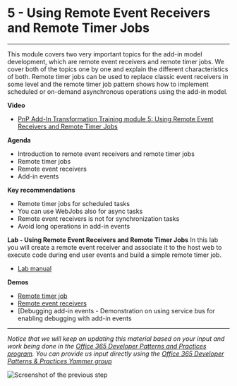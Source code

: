 # 5 - Using Remote Event Receivers and Remote Timer Jobs #

----------

This module covers two very important topics for the add-in model development, which are remote event receivers and remote timer jobs. We cover both of the topics one by one and explain the different characteristics of both. Remote timer jobs can be used to replace classic event receivers in some level and the remote timer job pattern shows how to implement scheduled or on-demand asynchronous operations using the add-in model.   

**Video**
- [PnP Add-In Transformation Training module 5: Using Remote Event Receivers and Remote Timer Jobs](https://channel9.msdn.com/blogs/OfficeDevPnP/PnP-Add-In-Transformation-Training-module-5-Remote-timer-events)

**Agenda**
- Introduction to remote event receivers and remote timer jobs
- Remote timer jobs
- Remote event receivers
- Add-in events


**Key recommendations**
- Remote timer jobs for scheduled tasks 
- You can use WebJobs also for async tasks
- Remote event receivers is not for synchronization tasks
- Avoid long operations in add-in events

**Lab - Using Remote Event Receivers and Remote Timer Jobs**
In this lab you will create a remote event receiver and associate it to the host web to execute code during end user events and build a simple remote timer job.

- [Lab manual](Lab.md)

**Demos**
- [Remote timer job](https://github.com/OfficeDev/PnP/tree/master/Samples/Core.SimpleTimerJob)
- [Remote event receivers](https://github.com/OfficeDev/PnP/tree/master/Samples/Core.EventReceivers)
- [Debugging add-in events - Demonstration on using service bus for enabling debugging with add-in events

----------

*Notice that we will keep on updating this material based on your input and work being done in the [Office 365 Developer Patterns and Practices program](http://aka.ms/officedevpnp). You can provide us input directly using the [Office 365 Developer Patterns & Practices Yammer group](http://aka.ms/officedevpnpyammer)*

![Screenshot of the previous step](https://camo.githubusercontent.com/a732087ed949b0f2f84f5f02b8c79f1a9dd96f65/687474703a2f2f692e696d6775722e636f6d2f6c3031686876452e706e67)